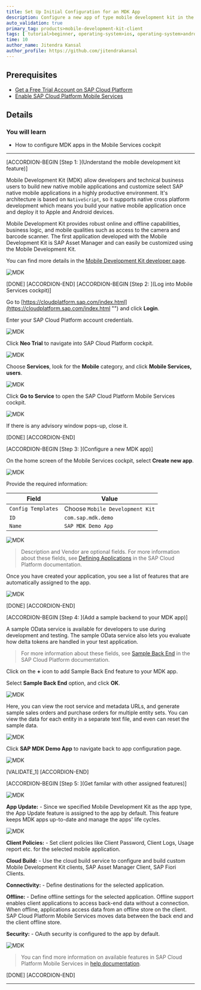 ```yaml
---
title: Set Up Initial Configuration for an MDK App
description: Configure a new app of type mobile development kit in the SAP Cloud Platform Mobile Services cockpit.
auto_validation: true
primary_tag: products>mobile-development-kit-client
tags: [ tutorial>beginner, operating-system>ios, operating-system>android, topic>mobile, products>sap-cloud-platform, products>mobile-development-kit-client, software-product-function>sap-cloud-platform-mobile-services ]
time: 10
author_name: Jitendra Kansal
author_profile: https://github.com/jitendrakansal
---
```


## Prerequisites
- [Get a Free Trial Account on SAP Cloud Platform](hcp-create-trial-account)
- [Enable SAP Cloud Platform Mobile Services](fiori-ios-hcpms-setup)

## Details
### You will learn
  - How to configure MDK apps in the Mobile Services cockpit

---

[ACCORDION-BEGIN [Step 1: ](Understand the mobile development kit feature)]

Mobile Development Kit (MDK) allow developers and technical business users to build new native mobile applications and customize select SAP native mobile applications in a highly productive environment. It's architecture is based on `NativeScript`, so it supports native cross platform development which means you build your native mobile application once and deploy it to Apple and Android devices.

Mobile Development Kit provides robust online and offline capabilities, business logic, and mobile qualities such as access to the camera and barcode scanner. The first application developed with the Mobile Development Kit is SAP Asset Manager and can easily be customized using the Mobile Development Kit.

You can find more details in the [Mobile Development Kit developer page](https://developers.sap.com/topics/mobile-development-kit.html).

![MDK](MDK.png)

[DONE]
[ACCORDION-END]
[ACCORDION-BEGIN [Step 2: ](Log into Mobile Services cockpit)]

Go to [https://cloudplatform.sap.com/index.html](https://cloudplatform.sap.com/index.html "") and click **Login**.

Enter your SAP Cloud Platform account credentials.

![MDK](img_0.png)

Click **Neo Trial** to navigate into SAP Cloud Platform cockpit.

![MDK](img_001.png)

Choose **Services**, look for the **Mobile** category, and click **Mobile Services, users**.  

![MDK](img_005.png)

Click **Go to Service** to open the SAP Cloud Platform Mobile Services cockpit.

![MDK](img_006.png)

If there is any advisory window pops-up, close it.

[DONE]
[ACCORDION-END]

[ACCORDION-BEGIN [Step 3: ](Configure a new MDK app)]

On the home screen of the Mobile Services cockpit, select **Create new app**.

![MDK](img_008.png)

Provide the required information:

| Field | Value |
|----|----|
| `Config Templates`| Choose `Mobile Development Kit` |
| `ID` | `com.sap.mdk.demo` |
| `Name` | `SAP MDK Demo App` |

![MDK](img_009.png)

>Description and Vendor are optional fields. For more information about these fields, see [Defining Applications](https://help.sap.com/viewer/38dbd9fbb49240f3b4d954e92335e670/Cloud/en-US/17ccff786448442ab2c665ed1cce1505.html) in the SAP Cloud Platform documentation.

Once you have created your application, you see a list of features that are automatically assigned to the app.

![MDK](img_010.png)

[DONE]
[ACCORDION-END]

[ACCORDION-BEGIN [Step 4: ](Add a sample backend to your MDK app)]

A sample OData service is available for developers to use during development and testing. The sample OData service also lets you evaluate how delta tokens are handled in your test application.

>For more information about these fields, see [Sample Back End](https://help.sap.com/viewer/38dbd9fbb49240f3b4d954e92335e670/Cloud/en-US/1c2e51a24361487f8b0649702d59dd0f.html) in the SAP Cloud Platform documentation.

Click on the **+** icon to add Sample Back End feature to your MDK app.

Select **Sample Back End** option, and click **OK**.

![MDK](img_012.png)

Here, you can view the root service and metadata URLs, and generate sample sales orders and purchase orders for multiple entity sets. You can view the data for each entity in a separate text file, and even can reset the sample data.

![MDK](img_013.png)

Click **SAP MDK Demo App** to navigate back to app configuration page.

![MDK](img_014.png)

[VALIDATE_1]
[ACCORDION-END]

[ACCORDION-BEGIN [Step 5: ](Get familar with other assigned features)]

![MDK](img_015.png)

**App Update:** - Since we specified Mobile Development Kit as the app type, the App Update feature is assigned to the app by default. This feature keeps MDK apps up-to-date and manage the apps' life cycles.

![MDK](img_016.png)

**Client Policies:** - Set client policies like Client Password, Client Logs, Usage report etc. for the selected mobile application.

**Cloud Build:** - Use the cloud build service to configure and build custom Mobile Development Kit clients, SAP Asset Manager Client, SAP Fiori Clients.

**Connectivity:** - Define destinations for the selected application.

**Offline:** - Define offline settings for the selected application. Offline support enables client applications to access back-end data without a connection. When offline, applications access data from an offline store on the client. SAP Cloud Platform Mobile Services moves data between the back end and the client offline store.

**Security:** -  OAuth security is configured to the app by default.

![MDK](img_017.png)

>You can find more information on available features in SAP Cloud Platform Mobile Services in [help documentation](https://help.sap.com/viewer/38dbd9fbb49240f3b4d954e92335e670/Cloud/en-US/8c474e7315354db5a7a6c6d76a00bcdc.html).

[DONE]
[ACCORDION-END]

---
